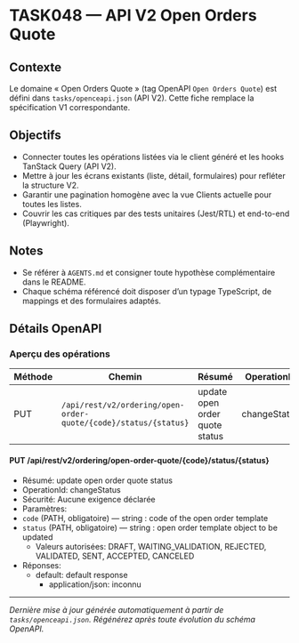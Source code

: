 # TASK048 — API V2 Open Orders Quote

## Contexte
Le domaine « Open Orders Quote » (tag OpenAPI `Open Orders Quote`) est défini dans `tasks/openceapi.json` (API V2). Cette fiche remplace la spécification V1 correspondante.

## Objectifs
- Connecter toutes les opérations listées via le client généré et les hooks TanStack Query (API V2).
- Mettre à jour les écrans existants (liste, détail, formulaires) pour refléter la structure V2.
- Garantir une pagination homogène avec la vue Clients actuelle pour toutes les listes.
- Couvrir les cas critiques par des tests unitaires (Jest/RTL) et end-to-end (Playwright).

## Notes
- Se référer à `AGENTS.md` et consigner toute hypothèse complémentaire dans le README.
- Chaque schéma référencé doit disposer d’un typage TypeScript, de mappings et des formulaires adaptés.

## Détails OpenAPI

### Aperçu des opérations

| Méthode | Chemin | Résumé | OperationId |
| --- | --- | --- | --- |
| PUT | `/api/rest/v2/ordering/open-order-quote/{code}/status/{status}` | update  open order quote status | changeStatus |

#### PUT /api/rest/v2/ordering/open-order-quote/{code}/status/{status}

- Résumé: update  open order quote status
- OperationId: changeStatus
- Sécurité: Aucune exigence déclarée
- Paramètres:
- `code` (PATH, obligatoire) — string : code of the open order template 
- `status` (PATH, obligatoire) — string : open order template object to be updated
  - Valeurs autorisées: DRAFT, WAITING_VALIDATION, REJECTED, VALIDATED, SENT, ACCEPTED, CANCELED
- Réponses:
  - default: default response
    - application/json: inconnu

---

_Dernière mise à jour générée automatiquement à partir de `tasks/openceapi.json`. Régénérez après toute évolution du schéma OpenAPI._
